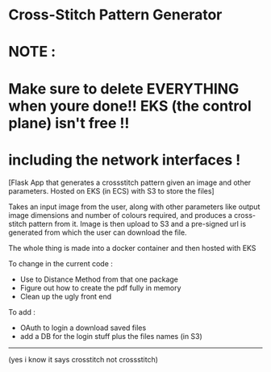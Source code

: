 # Cross-Stitch Pattern Generator

# NOTE :
# Make sure to delete EVERYTHING when youre done!! EKS (the control plane) isn't free !!
# including the network interfaces !

[Flask App that generates a crossstitch pattern given an image and other parameters.
Hosted on EKS (in ECS) with S3 to store the files]

Takes an input image from the user, along with other parameters like output image dimensions and number of colours required,
and produces a cross-stitch pattern from it. Image is then upload to S3 and a pre-signed url is generated from which the user can download the file.

The whole thing is made into a docker container and then hosted with EKS

To change in the current code :
- Use to Distance Method from that one package
- Figure out how to create the pdf fully in memory
- Clean up the ugly front end

To add :
- OAuth to login a download saved files
- add a DB for the login stuff plus the files names (in S3)

-----

(yes i know it says crosstitch not crossstitch)

